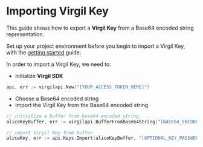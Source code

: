 # Importing Virgil Key

This guide shows how to export a **Virgil Key** from a Base64 encoded string representation.

Set up your project environment before you begin to import a Virgil Key, with the [getting started](/documentation/guides/configuration/client-configuration.md) guide.

In order to import a Virgil Key, we need to:

- Initialize **Virgil SDK**

```go
api, err := virgilapi.New("[YOUR_ACCESS_TOKEN_HERE]")
```

- Choose a Base64 encoded string
- Import the Virgil Key from the Base64 encoded string

```go
// initialize a buffer from base64 encoded string
aliceKeyBuffer, err := virgilapi.BufferFromBase64String("[BASE64_ENCODED_VIRGIL_KEY]")

// import Virgil Key from buffer
aliceKey, err := api.Keys.Import(aliceKeyBuffer, "[OPTIONAL_KEY_PASSWORD]");
```
